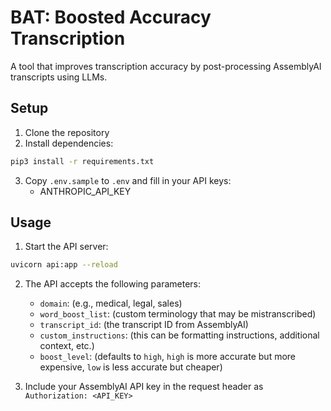 # BAT: Boosted Accuracy Transcription

A tool that improves transcription accuracy by post-processing AssemblyAI transcripts using LLMs.

## Setup

1. Clone the repository
2. Install dependencies:
```bash
pip3 install -r requirements.txt
```
3. Copy `.env.sample` to `.env` and fill in your API keys:
   - ANTHROPIC_API_KEY

## Usage

1. Start the API server:
```bash
uvicorn api:app --reload
```

2. The API accepts the following parameters:
   - `domain`: (e.g., medical, legal, sales)
   - `word_boost_list`: (custom terminology that may be mistranscribed)
   - `transcript_id`: (the transcript ID from AssemblyAI)
   - `custom_instructions`: (this can be formatting instructions, additional context, etc.)
   - `boost_level`: (defaults to `high`, `high` is more accurate but more expensive, `low` is less accurate but cheaper)

3. Include your AssemblyAI API key in the request header as `Authorization: <API_KEY>`